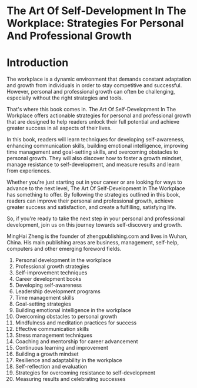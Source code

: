 # The Art Of Self-Development In The Workplace: Strategies For Personal And Professional Growth

# Introduction


The workplace is a dynamic environment that demands constant adaptation and growth from individuals in order to stay competitive and successful. However, personal and professional growth can often be challenging, especially without the right strategies and tools.

That's where this book comes in. The Art Of Self-Development In The Workplace offers actionable strategies for personal and professional growth that are designed to help readers unlock their full potential and achieve greater success in all aspects of their lives.

In this book, readers will learn techniques for developing self-awareness, enhancing communication skills, building emotional intelligence, improving time management and goal-setting skills, and overcoming obstacles to personal growth. They will also discover how to foster a growth mindset, manage resistance to self-development, and measure results and learn from experiences.

Whether you're just starting out in your career or are looking for ways to advance to the next level, The Art Of Self-Development In The Workplace has something to offer. By following the strategies outlined in this book, readers can improve their personal and professional growth, achieve greater success and satisfaction, and create a fulfilling, satisfying life.

So, if you're ready to take the next step in your personal and professional development, join us on this journey towards self-discovery and growth.

MingHai Zheng is the founder of zhengpublishing.com and lives in Wuhan, China. His main publishing areas are business, management, self-help, computers and other emerging foreword fields.



1. Personal development in the workplace
2. Professional growth strategies
3. Self-improvement techniques
4. Career development books
5. Developing self-awareness
6. Leadership development programs
7. Time management skills
8. Goal-setting strategies
9. Building emotional intelligence in the workplace
10. Overcoming obstacles to personal growth
11. Mindfulness and meditation practices for success
12. Effective communication skills
13. Stress management techniques
14. Coaching and mentorship for career advancement
15. Continuous learning and improvement
16. Building a growth mindset
17. Resilience and adaptability in the workplace
18. Self-reflection and evaluation
19. Strategies for overcoming resistance to self-development
20. Measuring results and celebrating successes

